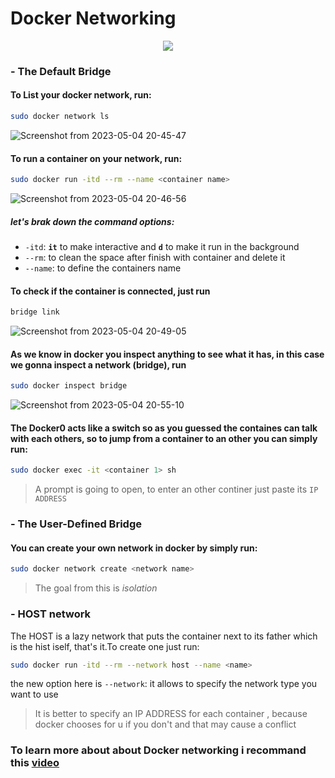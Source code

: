 # Docker Networking

<p align="center">
  <img src="https://user-images.githubusercontent.com/72669865/236333061-6316c440-5782-4867-9c61-50b6342ab672.png"/>
</p>

### - The Default Bridge

#### To List your docker network, run:

```bash
sudo docker network ls
```
![Screenshot from 2023-05-04 20-45-47](https://user-images.githubusercontent.com/72669865/236328909-e6cf3ac1-06ee-4246-8a0a-c6ecec8b949e.png)

 #### To run a container on your network, run:
 ```bash
sudo docker run -itd --rm --name <container name>
 ```
 ![Screenshot from 2023-05-04 20-46-56](https://user-images.githubusercontent.com/72669865/236329093-e6ce5339-5eb0-4b8c-97ab-679367ab201d.png)

##### let's brak down the command options:

- `-itd`: **`it`** to make interactive and **`d`** to make it run in the background
- `--rm`: to clean the space after finish with container and delete it
- `--name`: to define the containers name

#### To check if the container is connected, just run
```bash
bridge link
```
![Screenshot from 2023-05-04 20-49-05](https://user-images.githubusercontent.com/72669865/236329312-0e4dec30-dfa8-4d51-b51e-5e750ef76abf.png)

#### As we know in docker you inspect anything to see what it has, in this case we gonna inspect a network (bridge), run
```bash
sudo docker inspect bridge
```
![Screenshot from 2023-05-04 20-55-10](https://user-images.githubusercontent.com/72669865/236329452-afcc595b-fb4c-4b4b-b5c0-cd8c622b9d83.png)

#### The **Docker0** acts like a switch so as you guessed the containes can talk with each others, so to jump from a container to an other you can simply run:

```bash
sudo docker exec -it <container 1> sh
```
> A prompt is going to open, to enter an other continer just paste its `IP ADDRESS`

### - The User-Defined Bridge

#### You can create your own network in docker by simply run:
```bash
sudo docker network create <network name>
```

> The goal from this is _isolation_

### - HOST network
The HOST is a lazy network that puts the container next to its father which is the hist iself, that's it.To create one just run:
```bash
sudo docker run -itd --rm --network host --name <name>
```
the new option here is 
`--network`: it allows to specify the network type you want to use

> It is better to specify an IP ADDRESS for each container , because docker chooses for u if you don't and that may cause a conflict

### To learn more about about Docker networking i recommand this [video](https://youtu.be/bKFMS5C4CG0)

